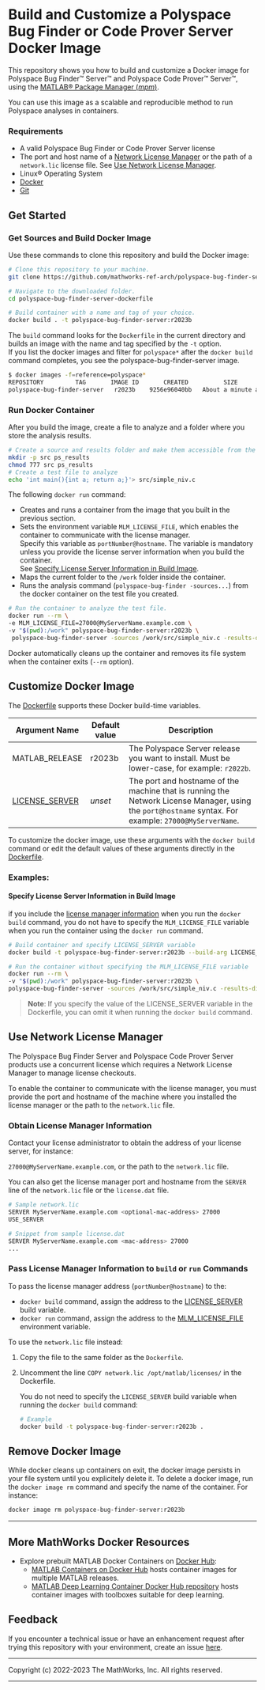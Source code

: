 # Build and Customize a Polyspace Bug Finder or Code Prover Server Docker Image

This repository shows you how to build and customize a Docker image for Polyspace Bug Finder&trade; Server&trade; and Polyspace Code Prover&trade; Server&trade;, using the [MATLAB&reg; Package Manager (*mpm*)](https://github.com/mathworks-ref-arch/matlab-dockerfile/blob/main/MPM.md).

You can use this image as a scalable and reproducible method to run Polyspace analyses in containers.

### Requirements
* A valid Polyspace Bug Finder or Code Prover Server license
* The port and host name of a [Network License Manager](https://www.mathworks.com/help/install/administer-network-licenses.html) or the path of a `network.lic` license file. See [Use Network License Manager](#use-the-network-license-manager). 
* Linux® Operating System
* [Docker](https://docs.docker.com/engine/install/)
* [Git](https://git-scm.com/book/en/v2/Getting-Started-Installing-Git)

## Get Started

### Get Sources and Build Docker Image
 Use these commands to clone this repository and build the Docker image:
```bash
# Clone this repository to your machine.
git clone https://github.com/mathworks-ref-arch/polyspace-bug-finder-server-dockerfile.git

# Navigate to the downloaded folder.
cd polyspace-bug-finder-server-dockerfile

# Build container with a name and tag of your choice.
docker build . -t polyspace-bug-finder-server:r2023b
```
The `build` command looks for the `Dockerfile` in the current directory and builds an image with the name and tag specified by the `-t` option.<br>
If you list the docker images and filter for `polyspace*` after the `docker build` command completes, you see the polyspace-bug-finder-server image.
```bash
$ docker images -f=reference=polyspace*
REPOSITORY         TAG       IMAGE ID       CREATED          SIZE
polyspace-bug-finder-server   r2023b    9256e96040bb   About a minute ago   4.18GB
```


### Run Docker Container
After you build the image, create a file to analyze and a folder where you store the analysis results.
```bash
# Create a source and results folder and make them accessible from the running container
mkdir -p src ps_results
chmod 777 src ps_results
# Create a test file to analyze
echo 'int main(){int a; return a;}'> src/simple_niv.c
```
The following `docker run` command:
* Creates and runs a container from the image that you built in the previous section.
* Sets the environment variable `MLM_LICENSE_FILE`, which enables the container to communicate with the license manager.<br> Specify this variable as `portNumber@hostname`. The variable is mandatory unless you provide the license server information when you build the container.<br>
    See [Specify License Server Information in Build Image](#specify-license-server-information-in-build-image). 
* Maps the current folder to the `/work` folder inside the container. 
* Runs the analysis command (`polyspace-bug-finder -sources...`) from the docker container on the test file you created. 
```bash
# Run the container to analyze the test file.
docker run --rm \
-e MLM_LICENSE_FILE=27000@MyServerName.example.com \ 
-v "$(pwd):/work" polyspace-bug-finder-server:r2023b \ 
 polyspace-bug-finder-server -sources /work/src/simple_niv.c -results-dir /work/ps_results
```


Docker automatically cleans up the container and removes its file system when the container exits (`--rm` option).

## Customize Docker Image
The [Dockerfile](https://github.com/mathworks-ref-arch/polyspace-bug-finder-server-dockerfile/blob/main/Dockerfile) supports these Docker build-time variables.

| Argument Name | Default value | Description |
|---|---|---|
| MATLAB_RELEASE | r2023b | The Polyspace Server release you want to install. Must be lower-case, for example: `r2022b`.|
| [LICENSE_SERVER](#build-an-image-with-license-server-information) | *unset* | The port and hostname of the machine that is running the Network License Manager, using the `port@hostname` syntax. For example: `27000@MyServerName`. |

To customize the docker image, use these arguments with the `docker build` command or edit the default values of these arguments directly in the [Dockerfile](https://github.com/mathworks-ref-arch/polyspace-bug-finder-server-dockerfile/blob/main/Dockerfile).

### Examples:

#### **Specify License Server Information in Build Image**

if you include the [license manager information](#obtain-license-manager-information) when you run the `docker build` command, you do not have to specify the `MLM_LICENSE_FILE` variable when you run the container using the `docker run` command.

```bash
# Build container and specify LICENSE_SERVER variable
docker build -t polyspace-bug-finder-server:r2023b --build-arg LICENSE_SERVER=27000@MyServerName.example.com .

# Run the container without specifying the MLM_LICENSE_FILE variable
docker run --rm \
-v "$(pwd):/work" polyspace-bug-finder-server:r2023b \ 
polyspace-bug-finder-server -sources /work/src/simple_niv.c -results-dir /work/ps_results
```
> **Note**: If you specify the value of the LICENSE_SERVER variable in the Dockerfile, you can omit it when running the `docker build` command.
## Use Network License Manager
The Polyspace Bug Finder Server and Polyspace Code Prover Server products use a concurrent license which requires a Network License Manager to manage license checkouts. 

To enable the container to communicate with the license manager, you must provide the port and hostname of the machine where you installed the license manager or the path to the  `network.lic` file.

### Obtain License Manager Information
Contact your license administrator to obtain the address of your license server, for instance:

 `27000@MyServerName.example.com`, or the path to the `network.lic` file.

You can also get the license manager port and hostname from the `SERVER` line of the `network.lic` file or the `license.dat` file.
```bash
# Sample network.lic
SERVER MyServerName.example.com <optional-mac-address> 27000
USE_SERVER

# Snippet from sample license.dat
SERVER MyServerName.example.com <mac-address> 27000
...
```
### Pass License Manager Information to `build` or `run` Commands
To pass the license manager address (`portNumber@hostname`) to the:
* `docker build` command, assign the address to the [LICENSE_SERVER](#specify-license-server-information-in-build-image) build variable.
* `docker run` command, assign the address to the [MLM_LICENSE_FILE](#run-docker-image) environment variable.

To use the `network.lic` file instead:

1. Copy the file to the same folder as the `Dockerfile`.
1. Uncomment the line `COPY network.lic /opt/matlab/licenses/` in the Dockerfile.

    You do not need to specify the `LICENSE_SERVER` build variable when running the `docker build` command:
    ```bash
    # Example
    docker build -t polyspace-bug-finder-server:r2023b .
    ```
## Remove Docker Image

While docker cleans up containers on exit, the docker image persists in your file system until you explicitely delete it. To delete a docker image, run the `docker image rm` command and specify the name of the container. For instance:
```bash
docker image rm polyspace-bug-finder-server:r2023b
```

---
## More MathWorks Docker Resources
* Explore prebuilt MATLAB Docker Containers on [Docker Hub](https://hub.docker.com/r/mathworks):
    * [MATLAB Containers on Docker Hub](https://hub.docker.com/r/mathworks/matlab) hosts container images for multiple MATLAB releases.
    * [MATLAB Deep Learning Container Docker Hub repository](https://hub.docker.com/r/mathworks/matlab-deep-learning) hosts container images with toolboxes suitable for deep learning.

## Feedback
If you encounter a technical issue or have an enhancement request after trying this repository with your environment, create an issue [here](https://github.com/mathworks-ref-arch/polyspace-bug-finder-server-dockerfile/issues).

----

Copyright (c) 2022-2023 The MathWorks, Inc. All rights reserved.

----
